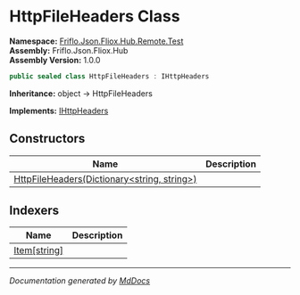 ﻿<!--  
  <auto-generated>   
    The contents of this file were generated by a tool.  
    Changes to this file may be list if the file is regenerated  
  </auto-generated>   
-->

# HttpFileHeaders Class

**Namespace:** [Friflo.Json.Fliox.Hub.Remote.Test](../index.md)  
**Assembly:** Friflo.Json.Fliox.Hub  
**Assembly Version:** 1.0.0

```csharp
public sealed class HttpFileHeaders : IHttpHeaders
```

**Inheritance:** object → HttpFileHeaders

**Implements:** [IHttpHeaders](../../IHttpHeaders/index.md)

## Constructors

| Name                                                                   | Description |
| ---------------------------------------------------------------------- | ----------- |
| [HttpFileHeaders(Dictionary\<string, string\>)](constructors/index.md) |             |

## Indexers

| Name                               | Description |
| ---------------------------------- | ----------- |
| [Item\[string\]](indexers/Item.md) |             |

___

*Documentation generated by [MdDocs](https://github.com/ap0llo/mddocs)*
